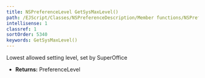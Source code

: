 ```yaml
---
title: NSPreferenceLevel GetSysMaxLevel()
path: /EJScript/Classes/NSPreferenceDescription/Member functions/NSPreferenceLevel GetSysMaxLevel()
intellisense: 1
classref: 1
sortOrder: 5340
keywords: GetSysMaxLevel()
---
```



Lowest allowed setting level, set by SuperOffice



* **Returns:** PreferenceLevel


